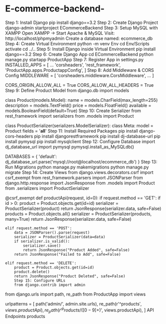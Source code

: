 # E-commerce-backend-
Step 1: Install Django
pip install django==3.2
Step 2: Create Django Project
django-admin startproject ECommerceBackend
Step 3: Setup MySQL with XAMPP
Open XAMPP → Start Apache & MySQL
Visit: http://localhost/phpmyadmin
Create a database named: ecommerce_db
Step 4: Create Virtual Environment
python -m venv Env
cd Env/Scripts
activate
cd ../..
Step 5: Install Django inside Virtual Environment
pip install django==3.2
Step 6: Create Django App
cd ECommerceBackend
python manage.py startapp ProductApp
Step 7: Register App in settings.py
INSTALLED_APPS = [
    ...
    'corsheaders',
    'rest_framework',
    'ProductApp.apps.ProductappConfig',
]
Step 8: Add Middleware & CORS Config
MIDDLEWARE = [
    'corsheaders.middleware.CorsMiddleware',
    ...
]

CORS_ORIGIN_ALLOW_ALL = True
CORS_ALLOW_ALL_HEADERS = True
Step 9: Define Product Model
from django.db import models

class Product(models.Model):
    name = models.CharField(max_length=255)
    description = models.TextField()
    price = models.FloatField()
    available = models.BooleanField(default=True)
Step 10: Create Serializer
from rest_framework import serializers
from .models import Product

class ProductSerializer(serializers.ModelSerializer):
    class Meta:
        model = Product
        fields = '__all__'
Step 11: Install Required Packages
pip install django-cors-headers
pip install djangorestframework
pip install dj-database-url
pip install pymysql
pip install mysqlclient
Step 12: Configure Database
import dj_database_url
import pymysql
pymysql.install_as_MySQLdb()

DATABASES = {
    'default': dj_database_url.parse('mysql://root@localhost/ecommerce_db')
}
Step 13: Run Migrations
python manage.py makemigrations
python manage.py migrate
Step 14: Create Views
from django.views.decorators.csrf import csrf_exempt
from rest_framework.parsers import JSONParser
from django.http.response import JsonResponse
from .models import Product
from .serializers import ProductSerializer

@csrf_exempt
def productApi(request, id=0):
    if request.method == 'GET':
        if id > 0:
            product = Product.objects.get(id=id)
            serializer = ProductSerializer(product)
            return JsonResponse(serializer.data, safe=False)
        products = Product.objects.all()
        serializer = ProductSerializer(products, many=True)
        return JsonResponse(serializer.data, safe=False)

    elif request.method == 'POST':
        data = JSONParser().parse(request)
        serializer = ProductSerializer(data=data)
        if serializer.is_valid():
            serializer.save()
            return JsonResponse("Product Added", safe=False)
        return JsonResponse("Failed to Add", safe=False)

    elif request.method == 'DELETE':
        product = Product.objects.get(id=id)
        product.delete()
        return JsonResponse("Product Deleted", safe=False)
        Step 15: Configure URLs
        from django.contrib import admin
from django.urls import path, re_path
from ProductApp import views

urlpatterns = [
    path('admin/', admin.site.urls),
    re_path(r'^products$', views.productApi),
    re_path(r'^products/([0-9]+)$', views.productApi),
]
API Endpoints
products


